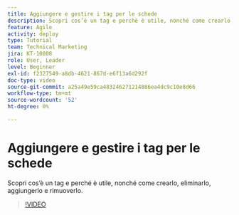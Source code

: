 ```yaml
---
title: Aggiungere e gestire i tag per le schede
description: Scopri cos’è un tag e perché è utile, nonché come crearlo, eliminarlo, aggiungerlo e rimuoverlo.
feature: Agile
activity: deploy
type: Tutorial
team: Technical Marketing
jira: KT-10808
role: User, Leader
level: Beginner
exl-id: f2327549-a8db-4621-867d-e6f13a6d292f
doc-type: video
source-git-commit: a25a49e59ca483246271214886ea4dc9c10e8d66
workflow-type: tm+mt
source-wordcount: '52'
ht-degree: 0%

---
```


# Aggiungere e gestire i tag per le schede

Scopri cos’è un tag e perché è utile, nonché come crearlo, eliminarlo, aggiungerlo e rimuoverlo.

>[!VIDEO](https://video.tv.adobe.com/v/346807)
